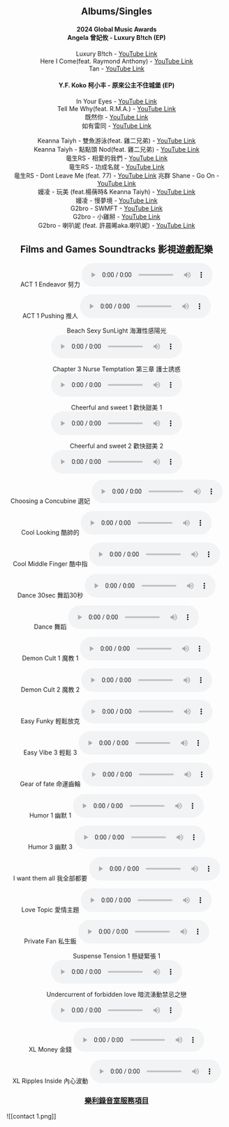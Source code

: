 <div style="text-align: center;">

## Albums/Singles


#### 2024 Global Music Awards<br> Angela 曾妃攸 - Luxury B!tch (EP)
Luxury B!tch - <a href="https://www.youtube.com/watch?v=59ubI0dUuvM" target="_blank">YouTube Link</a><br>
Here I Come(feat. Raymond Anthony) - <a href="https://www.youtube.com/watch?v=g6Ts4djaQEA" target="_blank">YouTube Link</a><br>
Tan - <a href="https://www.youtube.com/watch?v=v9j_55vB6DI" target="_blank">YouTube Link</a>


#### Y.F. Koko 柯小丰 - 原來公主不住城堡 (EP)
In Your Eyes - <a href="https://www.youtube.com/watch?v=5nc4TINEk14" target="_blank">YouTube Link</a><br>
Tell Me Why(feat. R.M.A.) - <a href="https://www.youtube.com/watch?v=CiPVJVV-7aY" target="_blank">YouTube Link</a><br>
既然你 - <a href="https://www.youtube.com/watch?v=IIPEhA9Uc_w" target="_blank">YouTube Link</a><br>
如有雷同 - <a href="https://youtu.be/Rkqp633eWIQ?si=ivJKoEsIESxsuEy-" target="_blank">YouTube Link</a>


Keanna Taiyh - 雙魚游泳(feat. 雞二兄弟) - <a href="https://www.youtube.com/watch?v=2NqBmzbP6j8" target="_blank">YouTube Link</a><br>
Keanna Taiyh - 點點頭 Nod(feat. 雞二兄弟) - <a href="https://www.youtube.com/watch?v=Ae68V3IG_iU" target="_blank">YouTube Link</a><br>
竜生RS - 相愛的我們 - <a href="https://www.youtube.com/watch?v=JS7l7anIpuA" target="_blank">YouTube Link</a><br>
竜生RS - 功成名就 - <a href="https://www.youtube.com/watch?v=pdf4xotSz1k" target="_blank">YouTube Link</a><br>
竜生RS - Dont Leave Me (feat. 77) - <a href="https://youtu.be/68ttu5HIamY?si=M7ZJF9wPAh9mJMjw" target="_blank">YouTube Link</a>
兆群 Shane - Go On - <a href="https://www.youtube.com/watch?v=AwHBpdckUNw" target="_blank">YouTube Link</a><br>
嫚凌 - 玩美 (feat.楊蒨時& Keanna Taiyh) - <a href="https://www.youtube.com/watch?v=s9_NSVuF-iI&list=OLAK5uy_kB8LNKiWpt2b6KYYxXVc1BRDwoBLWJWQg" target="_blank">YouTube Link</a><br>
嫚凌 - 慢夢境 - <a href="https://www.youtube.com/watch?v=8cQEsZrRZxs&list=OLAK5uy_luylGj4MvMyQK1UNk5PhfbxCtjVeusBCA" target="_blank">YouTube Link</a><br>
G2bro - SWMFT - <a href="https://www.youtube.com/watch?v=b6KXoL_Ihd8" target="_blank">YouTube Link</a><br>
G2bro - 小雞掰 - <a href="https://www.youtube.com/watch?v=84WsnHqJA5c" target="_blank">YouTube Link</a><br>
G2bro - 喇叭妮 (feat. 許晨晞aka.喇叭妮) - <a href="https://www.youtube.com/watch?v=Ee6m_3i28wg" target="_blank">YouTube Link</a>

## Films and Games Soundtracks 影視遊戲配樂

ACT 1 Endeavor 努力
<audio controls>
  <source src="audio/ACT-1-Endeavor.mp3" type="audio/mpeg">
  Your browser does not support the audio element.
</audio>

ACT 1 Pushing 推人
<audio controls>
  <source src="audio/ACT-1-Pushing.mp3" type="audio/mpeg">
  Your browser does not support the audio element.
</audio>

Beach Sexy SunLight 海灘性感陽光
<audio controls>
  <source src="audio/Beach-Sexy-Light.mp3" type="audio/mpeg">
  Your browser does not support the audio element.
</audio>

Chapter 3 Nurse Temptation 第三章 護士誘惑
<audio controls>
  <source src="audio/Chapter-3-Nurse-Temptation.mp3" type="audio/mpeg">
  Your browser does not support the audio element.
</audio>

Cheerful and sweet 1 歡快甜美 1
<audio controls>
  <source src="audio/Cheerful-and-sweet-1.mp3" type="audio/mpeg">
  Your browser does not support the audio element.
</audio>

Cheerful and sweet 2 歡快甜美 2
<audio controls>
  <source src="audio/Cheerful-and-sweet-2.mp3" type="audio/mpeg">
  Your browser does not support the audio element.
</audio>

Choosing a Concubine 選妃
<audio controls>
  <source src="audio/Choosing-a-Concubine.mp3" type="audio/mpeg">
  Your browser does not support the audio element.
</audio>

Cool Looking 酷帥的
<audio controls>
  <source src="audio/Cool-Looking.mp3" type="audio/mpeg">
  Your browser does not support the audio element.
</audio>

Cool Middle Finger 酷中指
<audio controls>
  <source src="audio/Cool-Middle-Finger.mp3" type="audio/mpeg">
  Your browser does not support the audio element.
</audio>

Dance 30sec 舞蹈30秒
<audio controls>
  <source src="audio/Dance-30sec.mp3" type="audio/mpeg">
  Your browser does not support the audio element.
</audio>

Dance 舞蹈
<audio controls>
  <source src="audio/Dance-90sec.mp3" type="audio/mpeg">
  Your browser does not support the audio element.
</audio>

Demon Cult 1 魔教 1
<audio controls>
  <source src="audio/Demon-Cult-1.mp3" type="audio/mpeg">
  Your browser does not support the audio element.
</audio>

Demon Cult 2 魔教 2
<audio controls>
  <source src="audio/Demon-Cult-2.mp3" type="audio/mpeg">
  Your browser does not support the audio element.
</audio>

Easy Funky 輕鬆放克
<audio controls>
  <source src="audio/Easy-Funky.mp3" type="audio/mpeg">
  Your browser does not support the audio element.
</audio>

Easy Vibe 3 輕鬆 3
<audio controls>
  <source src="audio/Easy-Vibe-3.mp3" type="audio/mpeg">
  Your browser does not support the audio element.
</audio>

Gear of fate 命運齒輪
<audio controls>
  <source src="audio/Gear-of-fate.mp3" type="audio/mpeg">
  Your browser does not support the audio element.
</audio>

Humor 1 幽默 1
<audio controls>
  <source src="audio/Humor-1.mp3" type="audio/mpeg">
  Your browser does not support the audio element.
</audio>

Humor 3 幽默 3
<audio controls>
  <source src="audio/Humor-3.mp3" type="audio/mpeg">
  Your browser does not support the audio element.
</audio>

I want them all 我全部都要
<audio controls>
  <source src="audio/I-want-them-all.mp3" type="audio/mpeg">
  Your browser does not support the audio element.
</audio>

Love Topic 愛情主題
<audio controls>
  <source src="audio/Love-Topic.mp3" type="audio/mpeg">
  Your browser does not support the audio element.
</audio>

Private Fan 私生飯
<audio controls>
  <source src="audio/Private-Fan.mp3" type="audio/mpeg">
  Your browser does not support the audio element.
</audio>

Suspense Tension 1 懸疑緊張 1
<audio controls>
  <source src="audio/Suspense-Tension-1-Surge.mp3" type="audio/mpeg">
  Your browser does not support the audio element.
</audio>

Undercurrent of forbidden love 暗流湧動禁忌之戀
<audio controls>
  <source src="audio/Undercurrent-of-forbidden-love.mp3" type="audio/mpeg">
  Your browser does not support the audio element.
</audio>

XL Money 金錢
<audio controls>
  <source src="audio/XL-Money.mp3" type="audio/mpeg">
  Your browser does not support the audio element.
</audio>

XL Ripples Inside 內心波動
<audio controls>
  <source src="audio/XL-Ripples-Inside.mp3" type="audio/mpeg">
  Your browser does not support the audio element.
</audio>

### [樂利錄音室服務項目](Lovely%20Road%20Studio%20-%20樂利錄音室)  
</div>
![[contact 1.png]]